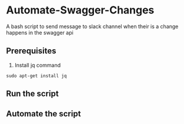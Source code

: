 # Automate-Swagger-Changes
A bash script to send message to slack channel when their is a change happens in the swagger api

## Prerequisites
1. Install jq command
```
sudo apt-get install jq
```

## Run the script

## Automate the script

